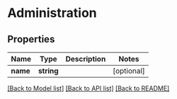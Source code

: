 # Administration

## Properties

 Name     | Type       | Description | Notes      
----------|------------|-------------|------------
 **name** | **string** |             | [optional] 

[[Back to Model list]](../../README.md#documentation-for-models) [[Back to API list]](../../README.md#documentation-for-api-endpoints) [[Back to README]](../../README.md)


